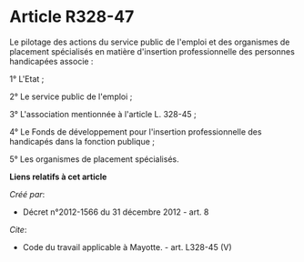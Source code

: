 # Article R328-47

Le pilotage des actions du service public de l'emploi et des organismes de placement spécialisés en matière d'insertion
professionnelle des personnes handicapées associe : 

1° L'Etat ; 

2° Le service public de l'emploi ; 

3° L'association mentionnée à l'article L. 328-45 ; 

4° Le Fonds de développement pour l'insertion professionnelle des handicapés dans la fonction publique ; 

5° Les organismes de placement spécialisés.

**Liens relatifs à cet article**

_Créé par_:

  - Décret n°2012-1566 du 31 décembre 2012 - art. 8

_Cite_:

  - Code du travail applicable à Mayotte. - art. L328-45 (V)

